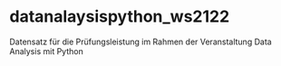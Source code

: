 # datanalaysispython_ws2122
Datensatz für die Prüfungsleistung im Rahmen der Veranstaltung Data Analysis mit Python
